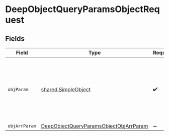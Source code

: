 # DeepObjectQueryParamsObjectRequest


## Fields

| Field                                                                                                       | Type                                                                                                        | Required                                                                                                    | Description                                                                                                 |
| ----------------------------------------------------------------------------------------------------------- | ----------------------------------------------------------------------------------------------------------- | ----------------------------------------------------------------------------------------------------------- | ----------------------------------------------------------------------------------------------------------- |
| `objParam`                                                                                                  | [shared.SimpleObject](../../models/shared/simpleobject.md)                                                  | :heavy_check_mark:                                                                                          | A simple object that uses all our supported primitive types and enums and has optional properties.          |
| `objArrParam`                                                                                               | [DeepObjectQueryParamsObjectObjArrParam](../../models/operations/deepobjectqueryparamsobjectobjarrparam.md) | :heavy_minus_sign:                                                                                          | N/A                                                                                                         |